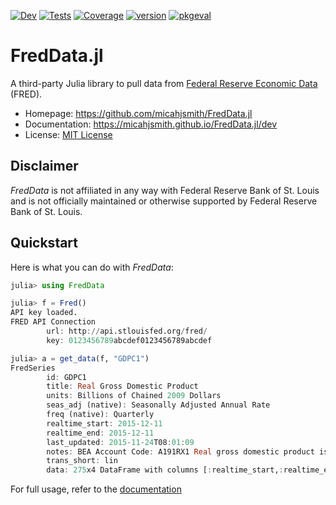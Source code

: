 <!-- [![Stable](https://img.shields.io/badge/docs-stable-blue.svg)](https://micahjsmith.github.io/FredData.jl/stable) -->
[![Dev](https://img.shields.io/badge/docs-dev-blue.svg)](https://micahjsmith.github.io/FredData.jl/dev)
[![Tests](https://github.com/micahjsmith/FredData.jl/actions/workflows/Tests.yml/badge.svg)](https://github.com/micahjsmith/FredData.jl/actions/workflows/Tests.yml)
[![Coverage](https://codecov.io/gh/micahjsmith/FredData.jl/branch/master/graph/badge.svg)](https://codecov.io/gh/micahjsmith/FredData.jl)
[![version](https://juliahub.com/docs/FredData/version.svg)](https://juliahub.com/ui/Packages/FredData/SEoaS)
[![pkgeval](https://juliahub.com/docs/FredData/pkgeval.svg)](https://juliahub.com/ui/Packages/FredData/SEoaS)

# FredData.jl

A third-party Julia library to pull data from
[Federal Reserve Economic Data](https://research.stlouisfed.org/fred2/) (FRED).

* Homepage: https://github.com/micahjsmith/FredData.jl
* Documentation: https://micahjsmith.github.io/FredData.jl/dev
* License: [MIT License](LICENSE)

## Disclaimer

*FredData* is not affiliated in any way with Federal Reserve Bank of St. Louis and is not
officially maintained or otherwise supported by Federal Reserve Bank of St. Louis.

## Quickstart

Here is what you can do with *FredData*:

```julia
julia> using FredData

julia> f = Fred()
API key loaded.
FRED API Connection
        url: http://api.stlouisfed.org/fred/
        key: 0123456789abcdef0123456789abcdef

julia> a = get_data(f, "GDPC1")
FredSeries
        id: GDPC1
        title: Real Gross Domestic Product
        units: Billions of Chained 2009 Dollars
        seas_adj (native): Seasonally Adjusted Annual Rate
        freq (native): Quarterly
        realtime_start: 2015-12-11
        realtime_end: 2015-12-11
        last_updated: 2015-11-24T08:01:09
        notes: BEA Account Code: A191RX1 Real gross domestic product is the inflation adjusted value of the goods and services produced by labor and property located in the United States. For more information see the Guide to the National Income and Product Accounts of the United States (NIPA) - (http://www.bea.gov/national/pdf/nipaguid.pdf)
        trans_short: lin
        data: 275x4 DataFrame with columns [:realtime_start,:realtime_end,:date,:value]
```

For full usage, refer to the [documentation](https://micahjsmith.github.io/FredData.jl/dev)
